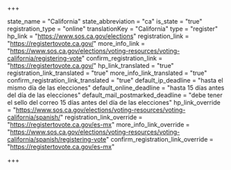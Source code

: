 +++

state_name = "California"
state_abbreviation = "ca"
is_state = "true"
registration_type = "online"
translationKey = "California"
type = "register"
hp_link = "https://www.sos.ca.gov/elections"
registration_link = "https://registertovote.ca.gov/"
more_info_link = "https://www.sos.ca.gov/elections/voting-resources/voting-california/registering-vote"
confirm_registration_link = "https://registertovote.ca.gov/"
hp_link_translated = "true"
registration_link_translated = "true"
more_info_link_translated = "true"
confirm_registration_link_translated = "true"
default_ip_deadline = "hasta el mismo día de las elecciones"
default_online_deadline = "hasta 15 días antes del día de las elecciones"
default_mail_postmarked_deadline = "debe tener el sello del correo 15 días antes del día de las elecciones"
hp_link_override = "https://www.sos.ca.gov/elections/voting-resources/voting-california/spanish/"
registration_link_override = "https://registertovote.ca.gov/es-mx"
more_info_link_override = "https://www.sos.ca.gov/elections/voting-resources/voting-california/spanish/registering-vote"
confirm_registration_link_override = "https://registertovote.ca.gov/es-mx"

+++